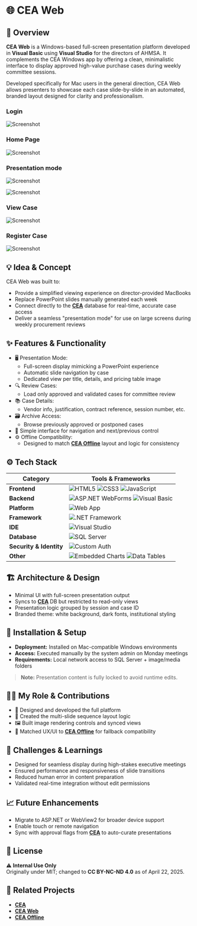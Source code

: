 # 🌐 CEA Web

## 🧭 Overview
**CEA Web** is a Windows-based full-screen presentation platform developed in **Visual Basic** using **Visual Studio** for the directors of AHMSA. It complements the CEA Windows app by offering a clean, minimalistic interface to display approved high-value purchase cases during weekly committee sessions.

Developed specifically for Mac users in the general direction, CEA Web allows presenters to showcase each case slide-by-slide in an automated, branded layout designed for clarity and professionalism.

### Login
![Screenshot](./assets/1.png)

### Home Page
![Screenshot](./assets/4.png)

### Presentation mode
![Screenshot](./assets/5.JPG)

![Screenshot](./assets/8.JPG)

### View Case
![Screenshot](./assets/10.png)

### Register Case
![Screenshot](./assets/22.png)

## 💡 Idea & Concept
CEA Web was built to:
- Provide a simplified viewing experience on director-provided MacBooks
- Replace PowerPoint slides manually generated each week
- Connect directly to the **[CEA](https://github.com/HermiloOrtega/CEA)** database for real-time, accurate case access
- Deliver a seamless "presentation mode" for use on large screens during weekly procurement reviews

## ✨ Features & Functionality
- 🖥 Presentation Mode:
  - Full-screen display mimicking a PowerPoint experience
  - Automatic slide navigation by case
  - Dedicated view per title, details, and pricing table image
- 🔍 Review Cases:
  - Load only approved and validated cases for committee review
- 📚 Case Details:
  - Vendor info, justification, contract reference, session number, etc.
- 🗃 Archive Access:
  - Browse previously approved or postponed cases
- 🔧 Simple interface for navigation and next/previous control
- ⚙️ Offline Compatibility:
  - Designed to match **[CEA Offline](https://github.com/HermiloOrtega/CEA-Offline)** layout and logic for consistency

## ⚙️ Tech Stack
| Category                | Tools & Frameworks |
|-------------------------|--------------------|
| **Frontend**            | ![HTML5](https://img.shields.io/badge/HTML5-E34F26?logo=html5&logoColor=white&style=for-the-badge) ![CSS3](https://img.shields.io/badge/CSS3-1572B6?logo=css3&logoColor=white&style=for-the-badge) ![JavaScript](https://img.shields.io/badge/JavaScript-F7DF1E?logo=javascript&logoColor=black&style=for-the-badge) |
| **Backend**             | ![ASP.NET WebForms](https://img.shields.io/badge/ASP.NET%20WebForms-512BD4?logo=.net&logoColor=white&style=for-the-badge) ![Visual Basic](https://img.shields.io/badge/Visual%20Basic-512BD4?logo=visualstudio&logoColor=white&style=for-the-badge) |
| **Platform**            | ![Web App](https://img.shields.io/badge/Web%20App-0078D4?logo=windows&logoColor=white&style=for-the-badge) |
| **Framework**           | ![.NET Framework](https://img.shields.io/badge/.NET%20Framework-512BD4?logo=.net&logoColor=white&style=for-the-badge) |
| **IDE**                 | ![Visual Studio](https://img.shields.io/badge/Visual%20Studio-5C2D91?logo=visualstudio&logoColor=white&style=for-the-badge) |
| **Database**            | ![SQL Server](https://img.shields.io/badge/SQL%20Server-CC2927?logo=microsoft-sql-server&logoColor=white&style=for-the-badge) |
| **Security & Identity** | ![Custom Auth](https://img.shields.io/badge/Custom%20Auth-000000?style=for-the-badge&logo=key&logoColor=white) |
| **Other**               | ![Embedded Charts](https://img.shields.io/badge/Embedded%20Charts-000000?logo=chartjs&logoColor=white&style=for-the-badge) ![Data Tables](https://img.shields.io/badge/Data%)

## 🏗 Architecture & Design
- Minimal UI with full-screen presentation output
- Syncs to **[CEA](https://github.com/HermiloOrtega/CEA)** DB but restricted to read-only views
- Presentation logic grouped by session and case ID
- Branded theme: white background, dark fonts, institutional styling

## 🚀 Installation & Setup
- **Deployment:** Installed on Mac-compatible Windows environments
- **Access:** Executed manually by the system admin on Monday meetings
- **Requirements:** Local network access to SQL Server + image/media folders

> **Note:** Presentation content is fully locked to avoid runtime edits.

## 🧑‍💻 My Role & Contributions
- 💼 Designed and developed the full platform
- 🧱 Created the multi-slide sequence layout logic
- 🖼 Built image rendering controls and synced views
- 🎯 Matched UX/UI to **[CEA Offline](https://github.com/HermiloOrtega/CEA-Offline)** for fallback compatibility

## 🧗 Challenges & Learnings
- Designed for seamless display during high-stakes executive meetings
- Ensured performance and responsiveness of slide transitions
- Reduced human error in content preparation
- Validated real-time integration without edit permissions

## 📈 Future Enhancements
- Migrate to ASP.NET or WebView2 for broader device support
- Enable touch or remote navigation
- Sync with approval flags from **[CEA](https://github.com/HermiloOrtega/CEA)** to auto-curate presentations

## 🪪 License
⚠️ **Internal Use Only**  
Originally under MIT; changed to **CC BY-NC-ND 4.0** as of April 22, 2025.

## 🔗 Related Projects
- **[CEA](https://github.com/HermiloOrtega/CEA)**
- **[CEA Web](https://github.com/HermiloOrtega/CEA-Web)**
- **[CEA Offline](https://github.com/HermiloOrtega/CEA-Offline)**
